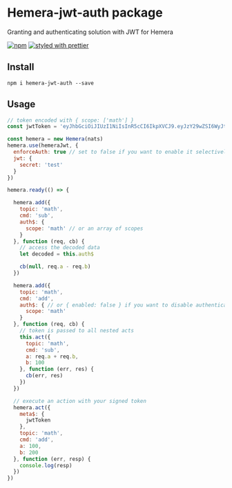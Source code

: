 # Hemera-jwt-auth package

Granting and authenticating solution with JWT for Hemera

[![npm](https://img.shields.io/npm/v/hemera-jwt-auth.svg?maxAge=3600)](https://www.npmjs.com/package/hemera-jwt-auth)
[![styled with prettier](https://img.shields.io/badge/styled_with-prettier-ff69b4.svg)](#badge)

## Install
```
npm i hemera-jwt-auth --save
```

## Usage

```js
// token encoded with { scope: ['math'] }
const jwtToken = 'eyJhbGciOiJIUzI1NiIsInR5cCI6IkpXVCJ9.eyJzY29wZSI6WyJtYXRoIl0sImlhdCI6MTQ4ODEyMjIwN30.UPLLbjDgkB_ajQjI7BUlpUGfZYvsqHP3NqWQIavibeQ'

const hemera = new Hemera(nats)
hemera.use(hemeraJwt, {
  enforceAuth: true // set to false if you want to enable it selectively
  jwt: {
    secret: 'test'
  }
})

hemera.ready(() => {

  hemera.add({
    topic: 'math',
    cmd: 'sub',
    auth$: {
      scope: 'math' // or an array of scopes
    }
  }, function (req, cb) {
    // access the decoded data
    let decoded = this.auth$

    cb(null, req.a - req.b)
  })

  hemera.add({
    topic: 'math',
    cmd: 'add',
    auth$: { // or { enabled: false } if you want to disable authentication
      scope: 'math'
    }
  }, function (req, cb) {
    // token is passed to all nested acts
    this.act({
      topic: 'math',
      cmd: 'sub',
      a: req.a + req.b,
      b: 100
    }, function (err, res) {
      cb(err, res)
    })
  })

  // execute an action with your signed token
  hemera.act({
    meta$: {
      jwtToken
    },
    topic: 'math',
    cmd: 'add',
    a: 100,
    b: 200
  }, function (err, resp) {
    console.log(resp)
  })
})

```
